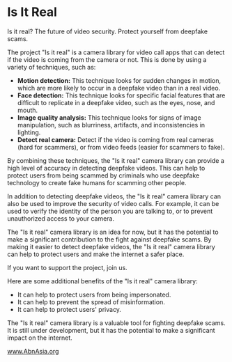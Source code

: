 # Is It Real

Is it real? The future of video security. Protect yourself from deepfake scams.

The project "Is it real" is a camera library for video call apps that can detect if the video is coming from the camera or not. This is done by using a variety of techniques, such as:

* **Motion detection:** This technique looks for sudden changes in motion, which are more likely to occur in a deepfake video than in a real video.
* **Face detection:** This technique looks for specific facial features that are difficult to replicate in a deepfake video, such as the eyes, nose, and mouth.
* **Image quality analysis:** This technique looks for signs of image manipulation, such as blurriness, artifacts, and inconsistencies in lighting.
* **Detect real camera:** Detect if the video is coming from real cameras (hard for scammers), or from video feeds (easier for scammers to fake).

By combining these techniques, the "Is it real" camera library can provide a high level of accuracy in detecting deepfake videos. This can help to protect users from being scammed by criminals who use deepfake technology to create fake humans for scamming other people.

In addition to detecting deepfake videos, the "Is it real" camera library can also be used to improve the security of video calls. For example, it can be used to verify the identity of the person you are talking to, or to prevent unauthorized access to your camera.

The "Is it real" camera library is an idea for now, but it has the potential to make a significant contribution to the fight against deepfake scams. By making it easier to detect deepfake videos, the "Is it real" camera library can help to protect users and make the internet a safer place.

If you want to support the project, join us.

Here are some additional benefits of the "Is it real" camera library:

* It can help to protect users from being impersonated.
* It can help to prevent the spread of misinformation.
* It can help to protect users' privacy.

The "Is it real" camera library is a valuable tool for fighting deepfake scams. It is still under development, but it has the potential to make a significant impact on the internet.

www.AbnAsia.org
